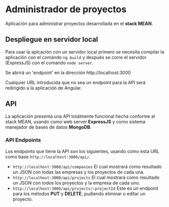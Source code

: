 # Administrador de proyectos

Aplicación para administrar proyectos desarrollada en el **stack MEAN**.

## Despliegue en servidor local

Para usar la aplcación con un servidor local primero se necesita compilar la aplicación con el comando `ng build` y después
se corre el servidor (ExpressJS) con el comando `node server`.

Se abrirá un 'endpoint' en la dirección http://localhost:3000

Cualquier URL introducida que no sea un endpoint para la API será redirigido a la aplicación de Angular.

## API

La aplicación presenta una API totalmente funcional hecha conforme al stack MEAN, usando como web server **ExpressJS** y como
sistema manejador de bases de datos **MongoDB**.

### API Endpoints


Los endpoints que tiene la API son los siguientes, usando como esta URL como base `http://localhost:3000/api/`.

- `http://localhost:3000/api/companies` El cual mostrará como resultado un JSON con todas las empresas y los proyectos de cada una.
- `http://localhost:3000/api/projects` El cual mostrará como resultado un JSON con todos los proyectos y la empresa de cada uno.
- `http://localhost:3000/api/projects/:projectId` Este es un endpoint para los métodos **PUT** y **DELETE**, pudiendo eliminar o editar un proyecto.
